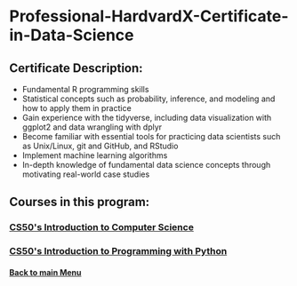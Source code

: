 # Professional-HardvardX-Certificate-in-Data-Science 

## **Certificate Description:**

- Fundamental R programming skills
- Statistical concepts such as probability, inference, and modeling and how to apply them in practice
- Gain experience with the tidyverse, including data visualization with ggplot2 and data wrangling with dplyr
- Become familiar with essential tools for practicing data scientists such as Unix/Linux, git and GitHub, and RStudio
- Implement machine learning algorithms
- In-depth knowledge of fundamental data science concepts through motivating real-world case studies

## Courses in this program:

### [CS50's Introduction to Computer Science](https://github.com/PeJiR/Harvard-University-Certificates/tree/main/Professional%20Certificate%20in_Computer%20Science%20for%20Python%20Programming/CS50's%20Introduction%20to%20Computer%20Science)

### [CS50's Introduction to Programming with Python](https://github.com/PeJiR/Harvard-University-Certificates/tree/main/Professional%20Certificate%20in_Computer%20Science%20for%20Python%20Programming/CS50-s-Introduction-to-Programming-with-Python)




 #### [Back to main Menu](https://github.com/PeJiR/Harvard-University-Certificates/tree/main)

